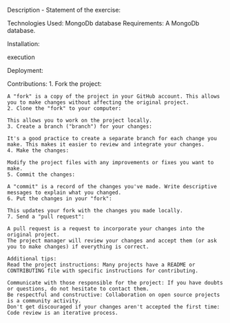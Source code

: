 Description - Statement of the exercise:
    
Technologies Used:
    MongoDb database
Requirements:
    A MongoDb database.
    
Installation:
 
execution
    
Deployment:
    
Contributions:
    1. Fork the project:
    
    A "fork" is a copy of the project in your GitHub account. This allows you to make changes without affecting the original project.
    2. Clone the "fork" to your computer:
    
    This allows you to work on the project locally.
    3. Create a branch ("branch") for your changes:
    
    It's a good practice to create a separate branch for each change you make. This makes it easier to review and integrate your changes.
    4. Make the changes:
    
    Modify the project files with any improvements or fixes you want to make.
    5. Commit the changes:
    
    A "commit" is a record of the changes you've made. Write descriptive messages to explain what you changed.
    6. Put the changes in your "fork":
    
    This updates your fork with the changes you made locally.
    7. Send a "pull request":
    
    A pull request is a request to incorporate your changes into the original project. 
    The project manager will review your changes and accept them (or ask you to make changes) if everything is correct.
    
    Additional tips:
    Read the project instructions: Many projects have a README or CONTRIBUTING file with specific instructions for contributing.
    
    Communicate with those responsible for the project: If you have doubts or questions, do not hesitate to contact them.
    Be respectful and constructive: Collaboration on open source projects is a community activity.
    Don't get discouraged if your changes aren't accepted the first time: Code review is an iterative process.
